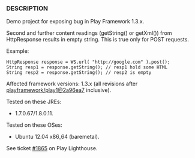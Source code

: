 ### DESCRIPTION

Demo project for exposing bug in Play Framework 1.3.x.

Second and further content readings (getString() or getXml()) from HttpResponse results in empty string. This is true only for POST requests.

Example:
```
HttpResponse response = WS.url( "http://google.com" ).post();
String resp1 = response.getString(); // resp1 hold some HTML
String resp2 = response.getString(); // resp2 is empty
```

Affected framework versions: 1.3.x (all revisions after [playframework/play1@2a96ea7](https://github.com/playframework/play1/commit/2a96ea7c8e61e98fbfe239e94ea303aaab2b6a73#diff-d41d8cd98f00b204e9800998ecf8427e) inclusive).

Tested on these JREs:
* 1.7.0.67/1.8.0.11.

Tested on these OSes:
* Ubuntu 12.04 x86_64 (baremetal).

See ticket [#1865](http://play.lighthouseapp.com/projects/57987/tickets/1865) on Play Lighthouse.
